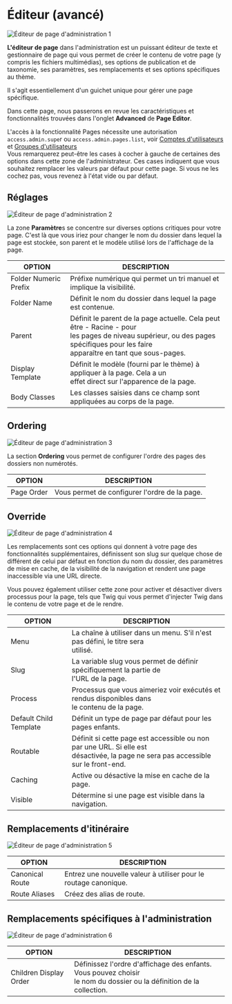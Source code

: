 <h1 class="rem">Éditeur (avancé)</h1>

![Éditeur de page d'administration 1](https://learn.getgrav.org/user/pages/05.admin-panel/03.page/03.advanced/page-advanced.png)

**L'éditeur de page** dans l'administration est un puissant éditeur de texte et gestionnaire de page qui vous permet de créer le contenu de votre page (y compris les fichiers multimédias), ses options de publication et de taxonomie, ses paramètres, ses remplacements et ses options spécifiques au thème.

Il s'agit essentiellement d'un guichet unique pour gérer une page spécifique.

Dans cette page, nous passerons en revue les caractéristiques et fonctionnalités trouvées dans l'onglet **Advanced** de **Page Editor**.

<div class="notice info">
L'accès à la fonctionnalité Pages nécessite une autorisation <code>access.admin.supe</code>r ou <code>access.admin.pages.list</code>, voir  <a href="../compte-utilisateur">Comptes d'utilisateurs</a> et <a href="../groupe-utilisateur">Groupes d'utilisateurs</a>
</div>

<div class="notice note">
Vous remarquerez peut-être les cases à cocher à gauche de certaines des options dans cette zone de l'administrateur. Ces cases indiquent que vous souhaitez remplacer les valeurs par défaut pour cette page. Si vous ne les cochez pas, vous revenez à l'état vide ou par défaut.
</div>

<h2 id="Réglages">Réglages
<a href="#Réglages" class="toc-anchor after"></a></h2>

![Éditeur de page d'administration 2](https://learn.getgrav.org/user/pages/05.admin-panel/03.page/03.advanced/page-advanced-settings.png)

La zone **Paramètre**s se concentre sur diverses options critiques pour votre page. C'est là que vous iriez pour changer le nom du dossier dans lequel la page est stockée, son parent et le modèle utilisé lors de l'affichage de la page.

| **OPTION**            | **DESCRIPTION**
| ---------             | ---------
| Folder Numeric Prefix | Préfixe numérique qui permet un tri manuel et implique la visibilité.
| Folder Name           | Définit le nom du dossier dans lequel la page est contenue.
| Parent                | Définit le parent de la page actuelle. Cela peut être - Racine - pour <br>les pages de niveau supérieur, ou des pages spécifiques pour les faire <br>apparaître en tant que sous-pages.
| Display Template      | Définit le modèle (fourni par le thème) à appliquer à la page. Cela a un <br>effet direct sur l'apparence de la page.
| Body Classes          | Les classes saisies dans ce champ sont appliquées au corps de la page.

<h2 id="Ordering">Ordering
<a href="#Ordering" class="toc-anchor after"></a></h2>

![Éditeur de page d'administration 3](https://learn.getgrav.org/user/pages/05.admin-panel/03.page/03.advanced/page-advanced-ordering.png)

La section **Ordering** vous permet de configurer l'ordre des pages des dossiers non numérotés.

| **OPTION**      | **DESCRIPTION**
| ---------       | ---------
| Page Order      | Vous permet de configurer l'ordre de la page.

<h2 id="Override">Override
<a href="#Override" class="toc-anchor after"></a></h2>

![Éditeur de page d'administration 4](https://learn.getgrav.org/user/pages/05.admin-panel/03.page/03.advanced/page-advanced-overrides.png)

Les remplacements sont ces options qui donnent à votre page des fonctionnalités supplémentaires, définissent son slug sur quelque chose de différent de celui par défaut en fonction du nom du dossier, des paramètres de mise en cache, de la visibilité de la navigation et rendent une page inaccessible via une URL directe.

Vous pouvez également utiliser cette zone pour activer et désactiver divers processus pour la page, tels que Twig qui vous permet d'injecter Twig dans le contenu de votre page et de le rendre.

| **OPTION**            | **DESCRIPTION**
| ---------          | ---------
| Menu               | La chaîne à utiliser dans un menu. S'il n'est pas défini, le titre sera <br>utilisé.
| Slug               | La variable slug vous permet de définir spécifiquement la partie de <br>l'URL de la page.
| Process            | Processus que vous aimeriez voir exécutés et rendus disponibles dans <br>le contenu de la page.
| Default Child Template   | Définit un type de page par défaut pour les pages enfants.
| Routable           | Définit si cette page est accessible ou non par une URL. Si elle est <br>désactivée, la page ne sera pas accessible sur le front-end.
| Caching            | Active ou désactive la mise en cache de la page.
| Visible            | Détermine si une page est visible dans la navigation.

<h2 id="Remplacements d'itinéraire">Remplacements d'itinéraire
<a href="#Remplacements d'itinéraire" class="toc-anchor after"></a></h2>

![Éditeur de page d'administration 5](https://learn.getgrav.org/user/pages/05.admin-panel/03.page/03.advanced/page-advanced-route.png)

| **OPTION**            | **DESCRIPTION**
| ---------       | ---------
| Canonical Route | Entrez une nouvelle valeur à utiliser pour le routage canonique.
| Route Aliases   | Créez des alias de route.

<h2 id="Remplacements spécifiques à l'administration">Remplacements spécifiques à l'administration
<a href="#Remplacements spécifiques à l'administration" class="toc-anchor after"></a></h2>

![Éditeur de page d'administration 6](https://learn.getgrav.org/user/pages/05.admin-panel/03.page/03.advanced/page-advanced-admin.png)

| **OPTION**               | **DESCRIPTION**
| ---------                | ---------
| Children Display Order   |  Définissez l'ordre d'affichage des enfants. Vous pouvez choisir <br>le nom du dossier ou la définition de la collection.

